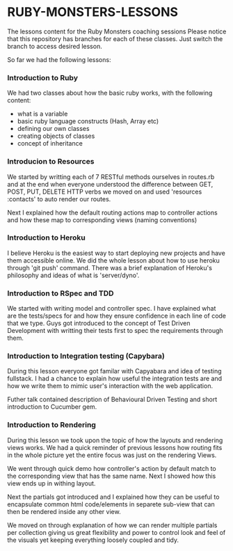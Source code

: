 RUBY-MONSTERS-LESSONS
=====================

The lessons content for the Ruby Monsters coaching sessions 
Please notice that this repository has branches for each of these
classes. Just switch the branch to access desired lesson.

So far we had the following lessons: 

### Introduction to Ruby

We had two classes about how the basic ruby works, with the following 
content: 

- what is a variable
- basic ruby language constructs (Hash, Array etc)
- defining our own classes
- creating objects of classes
- concept of inheritance

### Introducion to Resources

We started by writting each of 7 RESTful methods ourselves in routes.rb 
and at the end when everyone understood the difference between GET,
POST, PUT, DELETE HTTP verbs we moved on and used 'resources :contacts'
to auto render our routes. 

Next I explained how the default routing actions map to controller
actions and how these map to corresponding views (naming conventions) 

### Introduction to Heroku

I believe Heroku is the easiest way to start deploying new projects 
and have them accessible online. We did the whole lesson about how 
to use heroku through 'git push' command. There was a brief explanation
of Heroku's philosophy and ideas of what is 'server/dyno'.

### Introduction to RSpec and TDD

We started with writing model and controller spec. 
I have explained what are the tests/specs for and how they
ensure confidence in each line of code that we type. 
Guys got introduced to the concept of Test Driven Development with
writting their tests first to spec the requirements through them.

### Introduction to Integration testing (Capybara)

During this lesson everyone got familar with Capyabara and idea of 
testing fullstack. I had a chance to explain how useful the integration tests
are and how we write them to mimic user's interaction with the web application.

Futher talk contained description of Behavioural Driven Testing and short 
introduction to Cucumber gem.

### Introduction to Rendering

During this lesson we took upon the topic of how the layouts and rendering views works. We had a quick reminder of previous lessons how routing fits in the whole picture yet the entire focus was just on the rendering Views.

We went through quick demo how controller's action by default match to the corresponding view that has the same name. Next I showed how this view ends up in withing layout.   

Next the partials got introduced and I explained how they can be useful to encapsulate common html code/elements in separete sub-view that can then be rendered inside any other view. 

We moved on through explanation of how we can render multiple partials per collection giving us great flexibility and power to control look and feel of the visuals yet keeping everything loosely coupled and tidy. 
